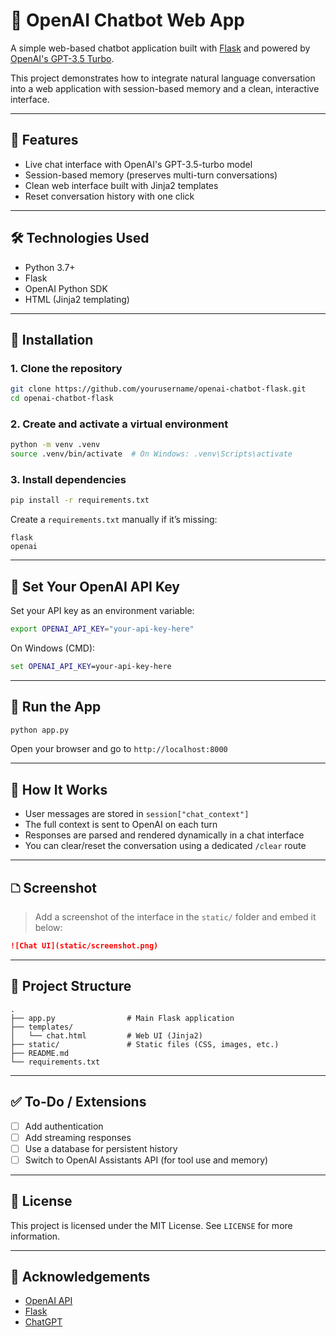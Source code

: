 # 🧠 OpenAI Chatbot Web App

A simple web-based chatbot application built with [Flask](https://flask.palletsprojects.com/) and powered by [OpenAI's GPT-3.5 Turbo](https://platform.openai.com/docs/models/gpt-3-5).

This project demonstrates how to integrate natural language conversation into a web application with session-based memory and a clean, interactive interface.

---

## 🚀 Features

* Live chat interface with OpenAI's GPT-3.5-turbo model
* Session-based memory (preserves multi-turn conversations)
* Clean web interface built with Jinja2 templates
* Reset conversation history with one click

---

## 🛠️ Technologies Used

* Python 3.7+
* Flask
* OpenAI Python SDK
* HTML (Jinja2 templating)

---

## 📆 Installation

### 1. Clone the repository

```bash
git clone https://github.com/yourusername/openai-chatbot-flask.git
cd openai-chatbot-flask
```

### 2. Create and activate a virtual environment

```bash
python -m venv .venv
source .venv/bin/activate  # On Windows: .venv\Scripts\activate
```

### 3. Install dependencies

```bash
pip install -r requirements.txt
```

Create a `requirements.txt` manually if it’s missing:

```text
flask
openai
```

---

## 🔐 Set Your OpenAI API Key

Set your API key as an environment variable:

```bash
export OPENAI_API_KEY="your-api-key-here"
```

On Windows (CMD):

```cmd
set OPENAI_API_KEY=your-api-key-here
```

---

## 🧪 Run the App

```bash
python app.py
```

Open your browser and go to `http://localhost:8000`

---

## 🧠 How It Works

* User messages are stored in `session["chat_context"]`
* The full context is sent to OpenAI on each turn
* Responses are parsed and rendered dynamically in a chat interface
* You can clear/reset the conversation using a dedicated `/clear` route

---

## 🗅 Screenshot

> Add a screenshot of the interface in the `static/` folder and embed it below:

```markdown
![Chat UI](static/screenshot.png)
```

---

## 📁 Project Structure

```
.
├── app.py                # Main Flask application
├── templates/
│   └── chat.html         # Web UI (Jinja2)
├── static/               # Static files (CSS, images, etc.)
├── README.md
└── requirements.txt
```

---

## ✅ To-Do / Extensions

* [ ] Add authentication
* [ ] Add streaming responses
* [ ] Use a database for persistent history
* [ ] Switch to OpenAI Assistants API (for tool use and memory)

---

## 📝 License

This project is licensed under the MIT License. See `LICENSE` for more information.

---

## 🙏 Acknowledgements

* [OpenAI API](https://platform.openai.com/)
* [Flask](https://flask.palletsprojects.com/)
* [ChatGPT](https://chat.openai.com/)
